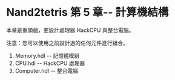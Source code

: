 # Nand2tetris 第 5 章-- 計算機結構

本章是重頭戲，要設計處理器 HackCPU 與整台電腦。

注意：您可以使用之前設計過的任何元件進行組合。

1. Memory.hdl -- 記憶體模組
2. CPU.hdl -- HackCPU 處理器
3. Computer.hdl -- 整台電腦

